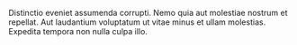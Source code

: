 Distinctio eveniet assumenda corrupti. Nemo quia aut molestiae nostrum et repellat. Aut laudantium voluptatum ut vitae minus et ullam molestias. Expedita tempora non nulla culpa illo.